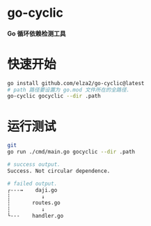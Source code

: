 # go-cyclic

<h4> Go 循环依赖检测工具 </h4>

快速开始
===============
```bash
go install github.com/elza2/go-cyclic@latest
# path 路径要设置为 go.mod 文件所在的全路径. 
go-cyclic gocyclic --dir .path
```

运行测试
===============
```bash
git 
go run ./cmd/main.go gocyclic --dir .path
```

```bash
# success output.
Success. Not circular dependence.

# failed output.
┌---→    daji.go
┆          ↓
┆       routes.go
┆          ↓
└---    handler.go
```


